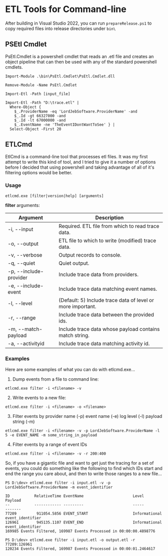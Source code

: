 # ETL Tools for Command-line

After building in Visual Studio 2022, you can run `prepareRelease.ps1` to copy required files into release directories under `bin\`

## PSEtl Cmdlet

PsEtl.Cmdlet is a powershell cmdlet that reads an .etl file and creates an object pipeline that can then be used with any of the standard powershell cmdlets.

```pwsh
Import-Module .\bin\PsEtl.Cmdlet\PsEtl.Cmdlet.dll
```

```pwsh
Remove-Module -Name PsEtl.Cmdlet
```

```pwsh
Import-Etl -Path [input_file]
```

```pwsh
Import-Etl -Path "D:\trace.etl" |
  Where-Object {
    $_.ProviderName -eq 'LordJebSoftware.ProviderName' -and
    $_.Id -gt 66327000 -and
    $_.Id -lt 67000000 -and
    $_.EventName -ne 'TheEventIDontWantToSee' } |
  Select-Object -First 20
```

## ETLCmd

EtlCmd is a command-line tool that processes etl files. It was my first attempt to write this kind of tool, and I tried to give it a number of options before I decided that using powershell and taking advantage of all of it's filtering options would be better.

### Usage

`etlcmd.exe [filter|version|help] [arguments]`

**filter** arguments:

| Argument | Description |
| -------- | ----------- |
| -i, --input | Required. ETL file from which to read trace data. |
| -o, --output | ETL file to which to write (modified) trace data. |
| -v, --verbose | Output records to console. |
| -q, --quiet | Quiet output. |
| -p, --include-provider | Include trace data from providers. |
| -e, --include-event | Include trace data matching event names. |
| -l, --level | (Default: 5) Include trace data of level or more important. |
| -r, --range | Include trace data between the provided ids. |
| -m, --match-payload | Include trace data whose payload contains match string. |
| -a, --activityid | Include trace data matching activity id. |

### Examples

Here are some examples of what you can do with etlcmd.exe...
 
1. Dump events from a file to command line:

```
etlcmd.exe filter -i <filename> -v
```

2. Write events to a new file:

```
etlcmd.exe filter -i <filename> -o <filename>
```

3. Filter events by provider name (-p) event name (-e) log level (-l) payload string (-m) 

```
etlcmd.exe filter -i <filename> -v -p LordJebSoftware.ProviderName -l 5 -e EVENT_NAME -m some_string_in_payload
```

4. Filter events by a range of event IDs

```
etlcmd.exe filter -i <filename> -v -r 200:400
```

So, if you have a gigantic file and want to get just the tracing for a set of events, you could do something like the following to find which IDs start and end the range you care about, and then to write those ranges to a new file...
 
```
PS D:\dev> etlcmd.exe filter -i input.etl -v -p LordJebSoftware.ProviderName -m event_identifier

ID           RelativeTime EventName                      Level         Payload
--           ------------ ---------                      -----         -------
77209         911054.5856 EVENT_START                    Informational event_identifier
126961        945135.1107 EVENT_END                      Informational event_identifier
169985 Events Filtered, 169987 Events Processed in 00:00:00.4898776
 
PS D:\dev> etlcmd.exe filter -i input.etl -o output.etl -r 77209:126961
120234 Events Filtered, 169987 Events Processed in 00:00:01.2464617
```
